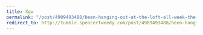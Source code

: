 ```yaml
---
title: Xgw
permalink: "/post/4909493488/been-hanging-out-at-the-loft-all-week-the-fruits"
redirect_to: http://tumblr.spencertweedy.com/post/4909493488/been-hanging-out-at-the-loft-all-week-the-fruits
---
```


